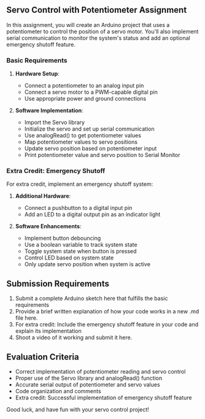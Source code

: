 ## Servo Control with Potentiometer Assignment

In this assignment, you will create an Arduino project that uses a potentiometer to control the position of a servo motor. You'll also implement serial communication to monitor the system's status and add an optional emergency shutoff feature.

### Basic Requirements

1. **Hardware Setup**:
   - Connect a potentiometer to an analog input pin
   - Connect a servo motor to a PWM-capable digital pin
   - Use appropriate power and ground connections

2. **Software Implementation**:
   - Import the Servo library
   - Initialize the servo and set up serial communication
   - Use analogRead() to get potentiometer values
   - Map potentiometer values to servo positions
   - Update servo position based on potentiometer input
   - Print potentiometer value and servo position to Serial Monitor

### Extra Credit: Emergency Shutoff

For extra credit, implement an emergency shutoff system:

1. **Additional Hardware**:
   - Connect a pushbutton to a digital input pin
   - Add an LED to a digital output pin as an indicator light

2. **Software Enhancements**:
   - Implement button debouncing
   - Use a boolean variable to track system state
   - Toggle system state when button is pressed
   - Control LED based on system state
   - Only update servo position when system is active

## Submission Requirements

1. Submit a complete Arduino sketch here that fulfills the basic requirements
2. Provide a brief written explanation of how your code works in a new .md file here.
3. For extra credit: Include the emergency shutoff feature in your code and explain its implementation
4. Shoot a video of it working and submit it here.

## Evaluation Criteria

- Correct implementation of potentiometer reading and servo control
- Proper use of the Servo library and analogRead() function
- Accurate serial output of potentiometer and servo values
- Code organization and comments
- Extra credit: Successful implementation of emergency shutoff feature

Good luck, and have fun with your servo control project!
